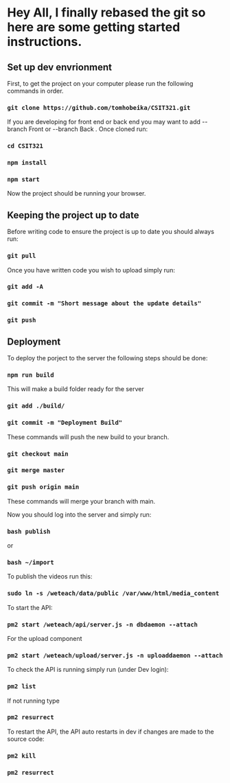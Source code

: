 # Hey All, I finally rebased  the git so  here are some getting started instructions.

## Set up dev envrionment

First, to get the project on your computer please run the following commands in order.

### `git clone https://github.com/tomhobeika/CSIT321.git`
If you are developing for front end or back end you may want to add --branch Front or --branch Back .
Once cloned run:
### `cd CSIT321`
### `npm install`
### `npm start`
Now the project should be running your browser.

## Keeping the project up to date

Before writing code to ensure the project is up to date you should always run:
### `git pull`

Once you have written code you wish to upload simply run:
### `git add -A`
### `git commit -m "Short message about the update details"`
### `git push`

## Deployment

To deploy the porject to the server the following steps should be done:

### `npm run build`
This will make a build folder ready for the server
### `git add ./build/`
### `git commit -m "Deployment Build"`
These commands will push the new build to your branch.
### `git checkout main`
### `git merge master`
### `git push origin main`
These commands will merge your branch with main.

Now you should log into the server and simply run:
### `bash publish`
or 
### `bash ~/import`

To publish the videos run this:
### `sudo ln -s /weteach/data/public /var/www/html/media_content`

To start the API:
### `pm2 start /weteach/api/server.js -n dbdaemon --attach`

For the upload component
### `pm2 start /weteach/upload/server.js -n uploaddaemon --attach`

To check the API is running simply run (under Dev login): 
### `pm2 list`

If not running type
### `pm2 resurrect`

To restart the API, the API auto restarts in dev if changes are made to the source code:
### `pm2 kill`
### `pm2 resurrect`
